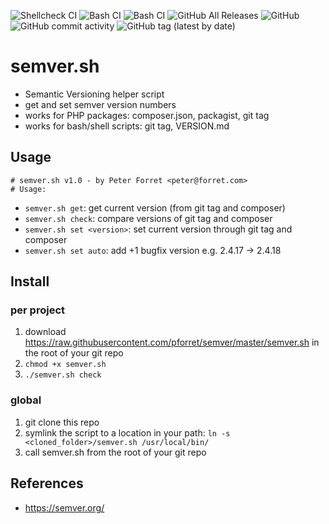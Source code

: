 ![Shellcheck CI](https://github.com/pforret/semver/workflows/Shellcheck%20CI/badge.svg)
![Bash CI](https://github.com/pforret/semver/workflows/Bash%20CI/badge.svg)
![Bash CI](https://github.com/pforret/semver/workflows/Bash%20CI/badge.svg?event=release)
![GitHub All Releases](https://img.shields.io/github/downloads/pforret/semver/total)
![GitHub](https://img.shields.io/github/license/pforret/semver)
![GitHub commit activity](https://img.shields.io/github/commit-activity/y/pforret/semver)
![GitHub tag (latest by date)](https://img.shields.io/github/v/tag/pforret/semver)

# semver.sh

* Semantic Versioning helper script
* get and set semver version numbers
* works for PHP packages: composer.json, packagist, git tag
* works for bash/shell scripts: git tag, VERSION.md

## Usage

    # semver.sh v1.0 - by Peter Forret <peter@forret.com>
    # Usage:

* `semver.sh get`: get current version (from git tag and composer)
* `semver.sh check`: compare versions of git tag and composer
* `semver.sh set <version>`: set current version through git tag and composer
* `semver.sh set auto`: add +1 bugfix version e.g. 2.4.17 -> 2.4.18

## Install

### per project 

1. download https://raw.githubusercontent.com/pforret/semver/master/semver.sh in the root of your git repo
2. `chmod +x semver.sh`
3. `./semver.sh check`

### global
1. git clone this repo
2. symlink the script to a location in your path: `ln -s <cloned_folder>/semver.sh /usr/local/bin/`
3. call semver.sh from the root of your git repo


## References
* https://semver.org/